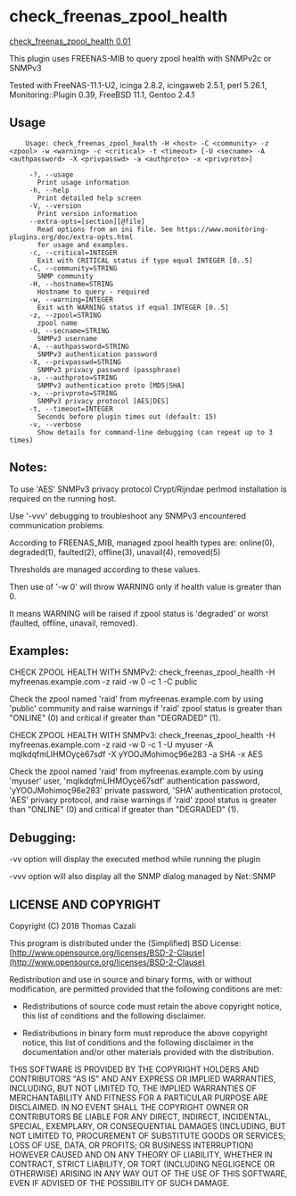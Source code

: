 # check_freenas_zpool_health

[check_freenas_zpool_health 0.01](https://github.com/freenas-monitoring-plugins/check_freenas_zpool_health)

This plugin uses FREENAS-MIB to query zpool health with SNMPv2c or SNMPv3

Tested with FreeNAS-11.1-U2, icinga 2.8.2, icingaweb 2.5.1, perl 5.26.1, Monitoring::Plugin 0.39, FreeBSD 11.1, Gentoo 2.4.1

## Usage

        Usage: check_freenas_zpool_health -H <host> -C <community> -z <zpool> -w <warning> -c <critical> -t <timeout> [-U <secname> -A <authpassword> -X <privpasswd> -a <authproto> -x <privproto>]
        
         -?, --usage
           Print usage information
         -h, --help
           Print detailed help screen
         -V, --version
           Print version information
         --extra-opts=[section][@file]
           Read options from an ini file. See https://www.monitoring-plugins.org/doc/extra-opts.html
           for usage and examples.
         -c, --critical=INTEGER
           Exit with CRITICAL status if type equal INTEGER [0..5]
         -C, --community=STRING
           SNMP community
         -H, --hostname=STRING
           Hostname to query - required
         -w, --warning=INTEGER
           Exit with WARNING status if equal INTEGER [0..5]
         -z, --zpool=STRING
           zpool name
         -U, --secname=STRING
           SNMPv3 username
         -A, --authpassword=STRING
           SNMPv3 authentication password
         -X, --privpasswd=STRING
           SNMPv3 privacy password (passphrase)
         -a, --authproto=STRING
           SNMPv3 authentication proto [MD5|SHA]
         -x, --privproto=STRING
           SNMPv3 privacy protocol [AES|DES]
         -t, --timeout=INTEGER
           Seconds before plugin times out (default: 15)
         -v, --verbose
           Show details for command-line debugging (can repeat up to 3 times)

## Notes:
  To use 'AES' SNMPv3 privacy protocol Crypt/Rijndae perlmod installation is
  required on the running host.

  Use '-vvv' debugging to troubleshoot any SNMPv3 encountered communication
  problems.

  According to FREENAS_MIB, managed zpool health types are:
    online(0),
    degraded(1),
    faulted(2),
    offline(3),
    unavail(4),
    removed(5)

  Thresholds are managed according to these values.

  Then use of '-w 0' will throw WARNING only if health value is greater than 0.

  It means WARNING will be raised if zpool status is 'degraded' or worst 
  (faulted, offline, unavail, removed).

## Examples:
  CHECK ZPOOL HEALTH WITH SNMPv2: check_freenas_zpool_health -H myfreenas.example.com -z raid -w 0 -c 1 -C public

  Check the zpool named 'raid' from myfreenas.example.com by using 'public'
  community and raise warnings if 'raid' zpool status is greater than "ONLINE"
  (0) and critical if greater than "DEGRADED" (1).

  CHECK ZPOOL HEALTH WITH SNMPv3: check_freenas_zpool_health -H myfreenas.example.com -z raid -w 0 -c 1 -U myuser -A mqlkdqfmLIHMOyçè67sdf -X yYOOJMohimoç96e283 -a SHA -x AES

  Check the zpool named 'raid' from myfreenas.example.com by using 'myuser'
  user, 'mqlkdqfmLIHMOyçè67sdf' authentication password, 'yYOOJMohimoç96e283'
  private password, 'SHA' authentication protocol, 'AES' privacy protocol,
  and raise warnings if 'raid' zpool status is greater than "ONLINE"
  (0) and critical if greater than "DEGRADED" (1).

## Debugging:
  -vv option will display the executed method while running the plugin

  -vvv option will also display all the SNMP dialog managed by Net::SNMP

## LICENSE AND COPYRIGHT

Copyright (C) 2018 Thomas Cazali

This program is distributed under the (Simplified) BSD License:
[http://www.opensource.org/licenses/BSD-2-Clause](http://www.opensource.org/licenses/BSD-2-Clause)

Redistribution and use in source and binary forms, with or without
modification, are permitted provided that the following conditions
are met:

* Redistributions of source code must retain the above copyright
notice, this list of conditions and the following disclaimer.

* Redistributions in binary form must reproduce the above copyright
notice, this list of conditions and the following disclaimer in the
documentation and/or other materials provided with the distribution.

THIS SOFTWARE IS PROVIDED BY THE COPYRIGHT HOLDERS AND CONTRIBUTORS
"AS IS" AND ANY EXPRESS OR IMPLIED WARRANTIES, INCLUDING, BUT NOT
LIMITED TO, THE IMPLIED WARRANTIES OF MERCHANTABILITY AND FITNESS FOR
A PARTICULAR PURPOSE ARE DISCLAIMED. IN NO EVENT SHALL THE COPYRIGHT
OWNER OR CONTRIBUTORS BE LIABLE FOR ANY DIRECT, INDIRECT, INCIDENTAL,
SPECIAL, EXEMPLARY, OR CONSEQUENTIAL DAMAGES (INCLUDING, BUT NOT
LIMITED TO, PROCUREMENT OF SUBSTITUTE GOODS OR SERVICES; LOSS OF USE,
DATA, OR PROFITS; OR BUSINESS INTERRUPTION) HOWEVER CAUSED AND ON ANY
THEORY OF LIABILITY, WHETHER IN CONTRACT, STRICT LIABILITY, OR TORT
(INCLUDING NEGLIGENCE OR OTHERWISE) ARISING IN ANY WAY OUT OF THE USE
OF THIS SOFTWARE, EVEN IF ADVISED OF THE POSSIBILITY OF SUCH DAMAGE.
